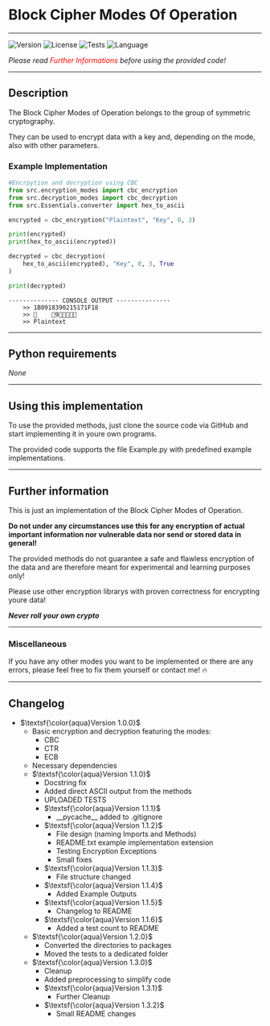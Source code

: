 # Block Cipher Modes Of Operation

---

![Version](https://img.shields.io/badge/Version-1.3.2-blue?style=flat-square)
![License](https://img.shields.io/badge/License-MIT-blue?style=flat-square)
![Tests](https://img.shields.io/badge/Tests-Passed_(55/55)-blue?style=flat-square)
![Language](https://img.shields.io/badge/Python-blue?style=flat-square&logo=python&logoColor=yellow)

<i>Please read <span style="color: red;">Further Informations</span> before using the provided code!</i>

<a name="section-two"></a>

---
## Description
The Block Cipher Modes of Operation belongs to the group of symmetric cryptography. 

They can be used to encrypt data with a key and, depending on the mode, also with other parameters.

### Example Implementation

```python
#Encrpytion and decryption using CBC
from src.encryption_modes import cbc_encryption
from src.decryption_modes import cbc_decryption
from src.Essentials.converter import hex_to_ascii

encrypted = cbc_encryption("Plaintext", "Key", 0, 3)

print(encrypted)
print(hex_to_ascii(encrypted))

decrypted = cbc_decryption(
    hex_to_ascii(encrypted), "Key", 0, 3, True
)

print(decrypted)
```

```
-------------- CONSOLE OUTPUT ---------------
    >> 1B0918390215171F18
    >> 	9
    >> Plaintext
```

---

## Python requirements
<i>None</i>

---

## Using this implementation
To use the provided methods, just clone the source code via GitHub and start implementing it in youre own programs.

The provided code supports the file Example.py with predefined example implementations.

---
## Further information

This is just an implementation of the Block Cipher Modes of Operation. 

<b>Do not under any circumstances use this for any encryption of actual important information nor vulnerable data nor 
send or stored data in general!</b>

The provided methods do not guarantee a safe and flawless encryption of the data and are therefore meant for experimental and 
learning purposes only!

Please use other encryption librarys with proven correctness for encrypting youre data!

<b><i>Never roll your own crypto </i></b>

---

### Miscellaneous
If you have any other modes you want to be implemented or there are any errors, please feel free to fix them yourself or contact me! :fire:

---

## Changelog

- $\textsf{\color{aqua}Version 1.0.0}$
  - Basic encryption and decryption featuring the modes:
    - CBC
    - CTR
    - ECB
  - Necessary dependencies
  - $\textsf{\color{aqua}Version 1.1.0}$
    - Docstring fix
    - Added direct ASCII output from the methods
    - UPLOADED TESTS
    - $\textsf{\color{aqua}Version 1.1.1}$
      - \_\_pycache\_\_ added to .gitignore
    - $\textsf{\color{aqua}Version 1.1.2}$
      - File design (naming Imports and Methods)
      - README.txt example implementation extension
      - Testing Encryption Exceptions
      - Small fixes
    - $\textsf{\color{aqua}Version 1.1.3}$
      - File structure changed
    - $\textsf{\color{aqua}Version 1.1.4}$
      - Added Example Outputs
    - $\textsf{\color{aqua}Version 1.1.5}$
      - Changelog to README
    - $\textsf{\color{aqua}Version 1.1.6}$
      - Added a test count to README
  - $\textsf{\color{aqua}Version 1.2.0}$
    - Converted the directories to packages
    - Moved the tests to a dedicated folder
  - $\textsf{\color{aqua}Version 1.3.0}$
    - Cleanup
    - Added preprocessing to simplify code
    - $\textsf{\color{aqua}Version 1.3.1}$
      - Further Cleanup
    - $\textsf{\color{aqua}Version 1.3.2}$
      - Small README changes
